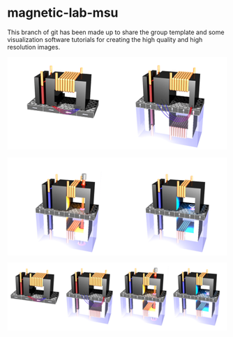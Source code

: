 # magnetic-lab-msu
This branch of git has been made up to share the group template and
some visualization software tutorials for creating the high quality and high resolution images.




![old](old.png)


![new](new.png)

![hdd](hdd.png)



